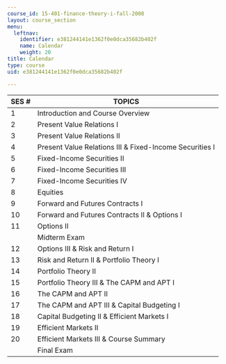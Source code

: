 ```yaml
---
course_id: 15-401-finance-theory-i-fall-2008
layout: course_section
menu:
  leftnav:
    identifier: e381244141e1362f0e0dca35682b402f
    name: Calendar
    weight: 20
title: Calendar
type: course
uid: e381244141e1362f0e0dca35682b402f

---
```


| SES # | TOPICS |
| --- | --- |
| 1 | Introduction and Course Overview |
| 2 | Present Value Relations I |
| 3 | Present Value Relations II |
| 4 | Present Value Relations III & Fixed-Income Securities I |
| 5 | Fixed-Income Securities II |
| 6 | Fixed-Income Securities III |
| 7 | Fixed-Income Securities IV |
| 8 | Equities |
| 9 | Forward and Futures Contracts I |
| 10 | Forward and Futures Contracts II & Options I |
| 11 | Options II |
| &nbsp; | Midterm Exam |
| 12 | Options III & Risk and Return I |
| 13 | Risk and Return II & Portfolio Theory I |
| 14 | Portfolio Theory II |
| 15 | Portfolio Theory III & The CAPM and APT I |
| 16 | The CAPM and APT II |
| 17 | The CAPM and APT III & Capital Budgeting I |
| 18 | Capital Budgeting II & Efficient Markets I |
| 19 | Efficient Markets II |
| 20 | Efficient Markets III & Course Summary |
| &nbsp; | Final Exam
